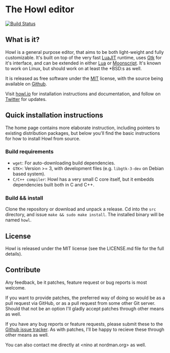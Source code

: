 # The Howl editor

[![Build Status](https://travis-ci.org/nilnor/howl.png?branch=master)](https://travis-ci.org/nilnor/howl)

## What is it?

Howl is a general purpose editor, that aims to be both light-weight
and fully customizable. It's built on top of the very fast
[LuaJIT](http://luajit.org) runtime, uses [Gtk](http://www.gtk.org) for it's
interface, and can be extended in either [Lua](http://www.lua.org) or
[Moonscript](http://www.moonscript.org). It's known to work on Linux, but
should work on at least the \*BSD:s as well.

It is released as free software under the [MIT](http://opensource.org/licenses/MIT)
license, with the source being available on [Github](https://github.com/nilnor/howl).

Visit [howl.io](http://howl.io) for installation instructions and documentation,
and follow on [Twitter](https://twitter.com/howleditor) for updates.

## Quick installation instructions

The home page contains more elaborate instruction, including pointers to
existing distribution packages, but below you'll find the basic instructions for
how to install Howl from source.

### Build requirements

- `wget`: For auto-downloading build dependencies.
- `GTK+`: Version >= 3, with development files (e.g. `libgtk-3-dev` on Debian
based system).
- `C/C++ compiler`: Howl has a very small C core itself, but it embedds
dependencies built both in C and C++.

### Build && install

Clone the repository or download and unpack a release. Cd into the `src`
directory, and issue `make && sudo make install`. The installed binary will be
named `howl`.

## License

Howl is released under the MIT license (see the LICENSE.md file for the full
details).

## Contribute

Any feedback, be it patches, feature request or bug reports is most welcome.

If you want to provide patches, the preferred way of doing so would be as a pull
request via GitHub, or as a pull request from some other Git server. Should that
not be an option I'll gladly accept patches through other means as well.

If you have any bug reports or feature requests, please submit these to the
[Github issue tracker](https://github.com/nilnor/howl/issues). As with
patches, I'll be happy to recieve these through other means as well.

You can also contact me directly at \<nino at nordman.org\> as well.

